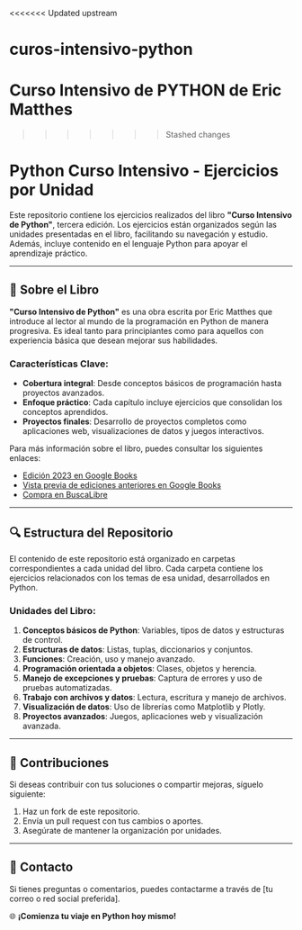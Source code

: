 <<<<<<< Updated upstream
# curos-intensivo-python
 Curso Intensivo de PYTHON de Eric Matthes
=======
>>>>>>> Stashed changes
# Python Curso Intensivo - Ejercicios por Unidad

Este repositorio contiene los ejercicios realizados del libro **"Curso Intensivo de Python"**, tercera edición. Los ejercicios están organizados según las unidades presentadas en el libro, facilitando su navegación y estudio. Además, incluye contenido en el lenguaje Python para apoyar el aprendizaje práctico.

---

## 📖 **Sobre el Libro**

**"Curso Intensivo de Python"** es una obra escrita por Eric Matthes que introduce al lector al mundo de la programación en Python de manera progresiva. Es ideal tanto para principiantes como para aquellos con experiencia básica que desean mejorar sus habilidades.

### Características Clave:

- **Cobertura integral**: Desde conceptos básicos de programación hasta proyectos avanzados.
- **Enfoque práctico**: Cada capítulo incluye ejercicios que consolidan los conceptos aprendidos.
- **Proyectos finales**: Desarrollo de proyectos completos como aplicaciones web, visualizaciones de datos y juegos interactivos.

Para más información sobre el libro, puedes consultar los siguientes enlaces:

- [Edición 2023 en Google Books](https://www.google.cl/books/edition/Curso_intensivo_de_Python_Tercera_Edici/JClk0AEACAAJ?hl=es)
- [Vista previa de ediciones anteriores en Google Books](https://www.google.cl/books/edition/Curso_Intensivo_de_Python/x9gtDAAAQBAJ?hl=es&gbpv=1&dq=curso+intensivo+de+python&pg=PA32&printsec=frontcover)
- [Compra en BuscaLibre](https://www.buscalibre.cl/libro-curso-intensivo-de-python-tercera-edicion/9788441549241/p/55752555?srsltid=AfmBOoptWPGaCtC1Eoi6TAdjMklMavEHkO4BnLwpI9Vjrte62H6GILpF)

---

## 🔍 **Estructura del Repositorio**

El contenido de este repositorio está organizado en carpetas correspondientes a cada unidad del libro. Cada carpeta contiene los ejercicios relacionados con los temas de esa unidad, desarrollados en Python.

### Unidades del Libro:

1. **Conceptos básicos de Python**: Variables, tipos de datos y estructuras de control.
2. **Estructuras de datos**: Listas, tuplas, diccionarios y conjuntos.
3. **Funciones**: Creación, uso y manejo avanzado.
4. **Programación orientada a objetos**: Clases, objetos y herencia.
5. **Manejo de excepciones y pruebas**: Captura de errores y uso de pruebas automatizadas.
6. **Trabajo con archivos y datos**: Lectura, escritura y manejo de archivos.
7. **Visualización de datos**: Uso de librerías como Matplotlib y Plotly.
8. **Proyectos avanzados**: Juegos, aplicaciones web y visualización avanzada.

---

## 🎨 **Contribuciones**

Si deseas contribuir con tus soluciones o compartir mejoras, síguelo siguiente:

1. Haz un fork de este repositorio.
2. Envía un pull request con tus cambios o aportes.
3. Asegúrate de mantener la organización por unidades.

---

## 📧 **Contacto**

Si tienes preguntas o comentarios, puedes contactarme a través de [tu correo o red social preferida].

🌐 **¡Comienza tu viaje en Python hoy mismo!**

